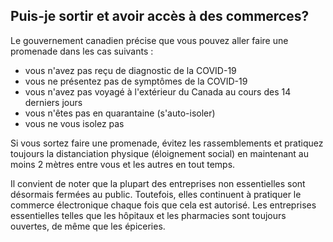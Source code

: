 ## Puis-je sortir et avoir accès à des commerces?

Le gouvernement canadien précise que vous pouvez aller faire une promenade dans les cas suivants :

- vous n'avez pas reçu de diagnostic de la COVID-19
- vous ne présentez pas de symptômes de la COVID-19
- vous n'avez pas voyagé à l'extérieur du Canada au cours des 14 derniers jours
- vous n'êtes pas en quarantaine (s'auto-isoler)
- vous ne vous isolez pas

Si vous sortez faire une promenade, évitez les rassemblements et pratiquez toujours la distanciation physique (éloignement social) en maintenant au moins 2 mètres entre vous et les autres en tout temps.

Il convient de noter que la plupart des entreprises non essentielles sont désormais fermées au public. Toutefois, elles continuent à pratiquer le commerce électronique chaque fois que cela est autorisé. Les entreprises essentielles telles que les hôpitaux et les pharmacies sont toujours ouvertes, de même que les épiceries.
